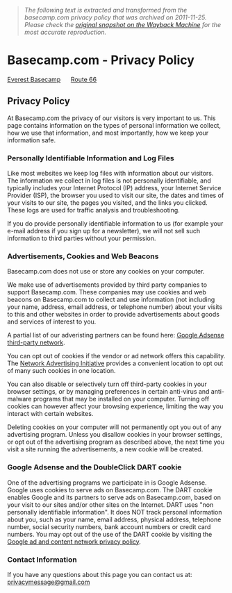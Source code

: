 > *The following text is extracted and transformed from the basecamp.com privacy policy that was archived on 2011-11-25. Please check the [original snapshot on the Wayback Machine](https://web.archive.org/web/20111125104732id_/http%3A//www.basecamp.com/privacy-policy.html) for the most accurate reproduction.*

# Basecamp.com - Privacy Policy

[Everest Basecamp](https://web.archive.org/)      [Route 66](https://web.archive.org/route-66-tour-the-mother-road/)

## Privacy Policy

At Basecamp.com the privacy of our visitors is very important to us. This page contains information on the types of personal information we collect, how we use that information, and most importantly, how we keep your information safe.

### Personally Identifiable Information and Log Files

Like most websites we keep log files with information about our visitors. The information we collect in log files is not personally identifiable, and typically includes your Internet Protocol (IP) address, your Internet Service Provider (ISP), the browser you used to visit our site, the dates and times of your visits to our site, the pages you visited, and the links you clicked. These logs are used for traffic analysis and troubleshooting. 

If you do provide personally identifiable information to us (for example your e-mail address if you sign up for a newsletter), we will not sell such information to third parties without your permission.

### Advertisements, Cookies and Web Beacons

Basecamp.com does not use or store any cookies on your computer.

We make use of advertisements provided by third party companies to support Basecamp.com. These companies may use cookies and web beacons on Basecamp.com to collect and use information (not including your name, address, email address, or telephone number) about your visits to this and other websites in order to provide advertisements about goods and services of interest to you.

A partial list of our adveristing partners can be found here: [Google Adsense third-party network](https://www.google.com/adsense/support/bin/answer.py?answer=94149).

You can opt out of cookies if the vendor or ad network offers this capability. The [Network Advertising Initiative](http://www.networkadvertising.org/managing/opt_out.asp) provides a convenient location to opt out of many such cookies in one location.

You can also disable or selectively turn off third-party cookies in your browser settings, or by managing preferences in certain anti-virus and anti-malware programs that may be installed on your computer. Turning off cookies can however affect your browsing experience, limiting the way you interact with certain websites.

Deleting cookies on your computer will not permanently opt you out of any advertising program. Unless you disallow cookies in your browser settings, or opt out of the advertising program as described above, the next time you visit a site running the advertisements, a new cookie will be created.

### Google Adsense and the DoubleClick DART cookie

One of the advertising programs we participate in is Google Adsense. Google uses cookies to serve ads on Basecamp.com. The DART cookie enables Google and its partners to serve ads on Basecamp.com, based on your visit to our sites and/or other sites on the Internet. DART uses "non personally identifiable information". It does NOT track personal information about you, such as your name, email address, physical address, telephone number, social security numbers, bank account numbers or credit card numbers. You may opt out of the use of the DART cookie by visiting the [Google ad and content network privacy policy](http://www.google.com/privacy_ads.html).

### Contact Information

If you have any questions about this page you can contact us at: [privacymessage@gmail.com](mailto:privacymessage@gmail.com)
